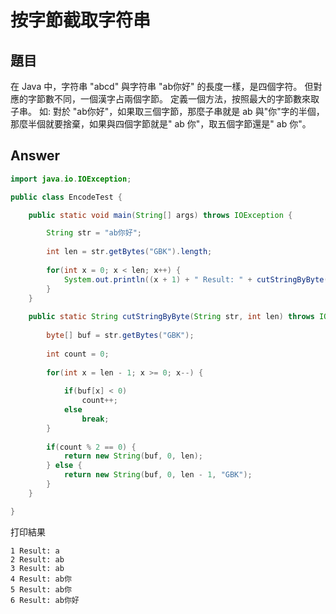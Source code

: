 # 按字節截取字符串

## 題目
在 Java 中，字符串 "abcd" 與字符串 "ab你好" 的長度一樣，是四個字符。
但對應的字節數不同，一個漢字占兩個字節。
定義一個方法，按照最大的字節數來取子串。
如: 對於 "ab你好"，如果取三個字節，那麼子串就是 ab 與"你"字的半個，
那麼半個就要捨棄，如果與四個字節就是" ab 你"，取五個字節還是" ab 你"。

## Answer
```java
import java.io.IOException;

public class EncodeTest {

	public static void main(String[] args) throws IOException {

		String str = "ab你好";
		
		int len = str.getBytes("GBK").length;
		
		for(int x = 0; x < len; x++) {
			System.out.println((x + 1) + " Result: " + cutStringByByte(str, x + 1));
		}
	}
	
	public static String cutStringByByte(String str, int len) throws IOException {
		
		byte[] buf = str.getBytes("GBK");
		
		int count = 0;
		
		for(int x = len - 1; x >= 0; x--) {
			
			if(buf[x] < 0)
				count++;
			else
				break;
		}
		
		if(count % 2 == 0) {
			return new String(buf, 0, len);		
		} else {
			return new String(buf, 0, len - 1, "GBK");
		}		
	}

}
```
打印結果
```
1 Result: a
2 Result: ab
3 Result: ab
4 Result: ab你
5 Result: ab你
6 Result: ab你好
```
